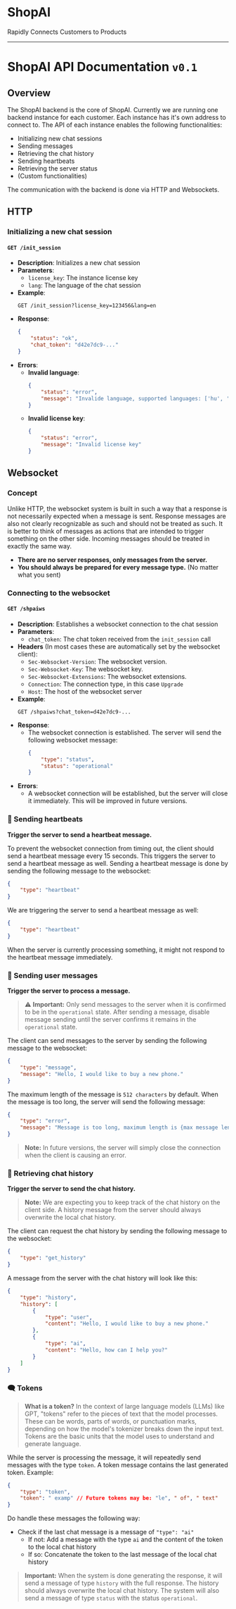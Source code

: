 # **ShopAI**
Rapidly Connects Customers to Products

---

# ShopAI API Documentation `v0.1`

## Overview

The ShopAI backend is the core of ShopAI. Currently we are running one backend instance for each customer. Each instance has it's own address to connect to. The API of each instance enables the following functionalities:
- Initializing new chat sessions
- Sending messages
- Retrieving the chat history
- Sending heartbeats
- Retrieving the server status
- (Custom functionalities)

The communication with the backend is done via HTTP and Websockets.



## HTTP

### Initializing a new chat session

#### `GET /init_session`

- **Description**: Initializes a new chat session
- **Parameters**:
  - `license_key`: The instance license key
  - `lang`: The language of the chat session
- **Example**:
    ```http
    GET /init_session?license_key=123456&lang=en
    ```
- **Response**:
    ```json
    {
        "status": "ok",
        "chat_token": "d42e7dc9-..."
    }
    ```
- **Errors**:
    - **Invalid language**:
        ```json
        {
            "status": "error",
            "message": "Invalide language, supported languages: ['hu', 'en']"
        }
        ```
    - **Invalid license key**:
        ```json
        {
            "status": "error",
            "message": "Invalid license key"
        }
        ```

## Websocket

### Concept
Unlike HTTP, the websocket system is built in such a way that a response is not necessarily expected when a message is sent. Response messages are also not clearly recognizable as such and should not be treated as such.
It is better to think of messages as actions that are intended to trigger something on the other side. Incoming messages should be treated in exactly the same way. 
- **There are no server responses, only messages from the server.**
- **You should always be prepared for every message type.** (No matter what you sent)

### Connecting to the websocket

#### `GET /shpaiws`
- **Description**: Establishes a websocket connection to the chat session
- **Parameters**:
  - `chat_token`: The chat token received from the `init_session` call
- **Headers** (In most cases these are automatically set by the websocket client):
  - `Sec-Websocket-Version`: The websocket version.
  - `Sec-Websocket-Key`: The websocket key.
  - `Sec-Websocket-Extensions`: The websocket extensions.
  - `Connection`: The connection type, in this case `Upgrade`
  - `Host`: The host of the websocket server
- **Example**:
    ```http
    GET /shpaiws?chat_token=d42e7dc9-...
    ```
- **Response**:
    - The websocket connection is established. The server will send the following websocket message:
        ```json
        {
            "type": "status", 
            "status": "operational"
        }
        ```
- **Errors**:
    - A websocket connection will be established, but the server will close it immediately. This will be improved in future versions.

### 💬 Sending heartbeats
**Trigger the server to send a heartbeat message.**

To prevent the websocket connection from timing out, the client should send a heartbeat message every 15 seconds. This triggers the server to send a heartbeat message as well.
Sending a heartbeat message is done by sending the following message to the websocket:
```json
{
    "type": "heartbeat"
}
```
We are triggering the server to send a heartbeat message as well:
```json
{
    "type": "heartbeat"
}
```
When the server is currently processing something, it might not respond to the heartbeat message immediately.

### 💬 Sending user messages
**Trigger the server to process a message.**

> ⚠️ **Important:** Only send messages to the server when it is confirmed to be in the `operational` state. After sending a message, disable message sending until the server confirms it remains in the `operational` state.

The client can send messages to the server by sending the following message to the websocket:
```json
{
    "type": "message",
    "message": "Hello, I would like to buy a new phone."
}
```
The maximum length of the message is `512 characters` by default.
When the message is too long, the server will send the following message:
```json
{
    "type": "error",
    "message": "Message is too long, maximum length is {max message length} characters"
}
```
> **Note:** In future versions, the server will simply close the connection when the client is causing an error.

### 💬 Retrieving chat history
**Trigger the server to send the chat history.**

> **Note:** We are expecting you to keep track of the chat history on the client side. A history message from the server should always overwrite the local chat history.

The client can request the chat history by sending the following message to the websocket:
```json
{
    "type": "get_history"
}
```

A message from the server with the chat history will look like this:
```json
{
    "type": "history",
    "history": [
        {
            "type": "user",
            "content": "Hello, I would like to buy a new phone."
        },
        {
            "type": "ai",
            "content": "Hello, how can I help you?"
        }
    ]
}
```

### 🗨️ Tokens
> **What is a token?** In the context of large language models (LLMs) like GPT, "tokens" refer to the pieces of text that the model processes. These can be words, parts of words, or punctuation marks, depending on how the model's tokenizer breaks down the input text. Tokens are the basic units that the model uses to understand and generate language.

While the server is processing the message, it will repeatedly send messages with the type `token`. A token message contains the last generated token.
Example:
```json
{
    "type": "token",
    "token": " examp" // Future tokens may be: "le", " of", " text"
}
```
Do handle these messages the following way:
- Check if the last chat message is a message of `"type": "ai"`
  - If not: Add a message with the type `ai` and the content of the token to the local chat history
  - If so: Concatenate the token to the last message of the local chat history

> **Important:** When the system is done generating the response, it will send a message of type `history` with the full response. The history should always overwrite the local chat history. The system will also send a message of type `status` with the status `operational`.